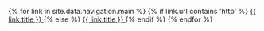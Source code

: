 {% for link in site.data.navigation.main %}
  {% if link.url contains 'http' %}
    <a class="{% if link.right %}right {% endif %}normal" 
       href="{{ link.url }}" 
       target="_blank" rel="noopener">
      {{ link.title }}
    </a>
  {% else %}
    <a class="{% if link.right %}right {% endif %}normal" 
       href="{{ link.url | relative_url }}">
      {{ link.title }}
    </a>
  {% endif %}
{% endfor %}